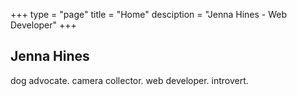 +++
type = "page"
title = "Home"
desciption = "Jenna Hines - Web Developer"
+++

<section class="hero">
  <div class="hero__content container">
    <h1>Jenna Hines</h1>
    <p class="ff-serif">dog&nbsp;advocate. camera&nbsp;collector. web&nbsp;developer. introvert.</p>
  </div>
</section>
